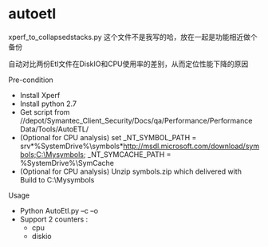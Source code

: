 # autoetl
xperf_to_collapsedstacks.py 这个文件不是我写的哈，放在一起是功能相近做个备份

自动对比两份Etl文件在DiskIO和CPU使用率的差别，从而定位性能下降的原因

Pre-condition
- Install Xperf
- Install python 2.7
- Get script from //depot/Symantec_Client_Security/Docs/qa/Performance/Performance Data/Tools/AutoETL/
- (Optional for CPU analysis) set _NT_SYMBOL_PATH = srv*%SystemDrive%\symbols*http://msdl.microsoft.com/download/symbols;C:\Mysymbols; _NT_SYMCACHE_PATH = %SystemDrive%\SymCache
- (Optional for CPU analysis) Unzip symbols.zip which delivered with Build to C:\Mysymbols

Usage
- Python AutoEtl.py –c <counter> –o <output> <etl1> <etl2>
- Support 2 counters :
  - cpu
  - diskio

